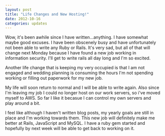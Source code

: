 ```yaml
---
layout: post
title: "Life Changes and New Hosting!"
date: 2012-10-16
categories: updates
---
```


<p>Wow, it's been awhile since I have written...anything. I have somewhat maybe good excuses. I have been obscenely busy and have unfortunately not been able to write any Ruby or Rails. It's very sad, but all of that will change next Monday because I have found a new job working in information security. I'll get to write rails all day long and I'm so excited.</p>
<p>Another life change that is keeping my very occupied is that I am not engaged and wedding planning is consuming the hours I'm not spending working or filling out paperwork for my new job.</p>
<p>My life will soon return to normal and I will be able to write again. Also since I'm leaving my job I could no longer host on our work servers, so i've moved myself to AWS. So far I like it becasue I can control my own servers and play around a bit.&nbsp;</p>
<p>I feel like although I haven't written blog posts, my yearly goals are still in place and I'm working towards them. This new job will definitely make me better at Rails, JavaScript and MySQL. I have a ruby gem started and hopefully by next week will be able to get back to working on it.</p>
